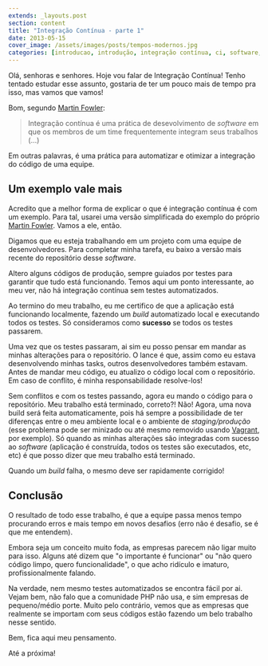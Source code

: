 ```yaml
---
extends: _layouts.post
section: content
title: "Integração Contínua - parte 1"
date: 2013-05-15
cover_image: /assets/images/posts/tempos-modernos.jpg
categories: [introducao, introdução, integração contínua, ci, software, development, team, iniciante]
---
```

Olá, senhoras e senhores. Hoje vou falar de Integração Contínua! Tenho tentado estudar esse assunto, gostaria de ter um pouco mais de tempo pra isso, mas vamos que vamos!

Bom, segundo [Martin Fowler][1]:

> Integração contínua é uma prática de desevolvimento de *software* em que os membros de um time frequentemente integram seus trabalhos (...)

Em outras palavras, é uma prática para automatizar e otimizar a integração do código de uma equipe.

## Um exemplo vale mais

Acredito que a melhor forma de explicar o que é integração contínua é com um exemplo. Para tal, usarei uma versão simplificada do exemplo do próprio [Martin Fowler][1]. Vamos a ele, então.

Digamos que eu esteja trabalhando em um projeto com uma equipe de desenvolvedores. Para completar minha tarefa, eu baixo a versão mais recente do repositório desse *software*.

Altero alguns códigos de produção, sempre guiados por testes para garantir que tudo está funcionando. Temos aqui um ponto interessante, ao meu ver, não há integração contínua sem testes automatizados.

Ao termino do meu trabalho, eu me certifico de que a aplicação está funcionando localmente, fazendo um *build* automatizado local e executando todos os testes. Só consideramos como __sucesso__ se todos os testes passarem.

Uma vez que os testes passaram, ai sim eu posso pensar em mandar as minhas alterações para o repositório. O lance é que, assim como eu estava desenvolvendo minhas tasks, outros desenvolvedores também estavam. Antes de mandar meu código, eu atualizo o código local com o repositório. Em caso de conflito, é minha responsabilidade resolve-los!

Sem conflitos e com os testes passando, agora eu mando o código para o repositório. Meu trabalho está terminado, correto?! Não! Agora, uma nova build será feita automaticamente, pois há sempre a possibilidade de ter diferenças entre o meu ambiente local e o ambiente de *staging/produção* (esse problema pode ser minizado ou até mesmo removido usando [Vagrant][2], por exemplo). Só quando as minhas alterações são integradas com sucesso ao *software* (aplicação é construída, todos os testes são executados, etc, etc) é que posso dizer que meu trabalho está terminado.

Quando um *build* falha, o mesmo deve ser rapidamente corrigido!

## Conclusão

O resultado de todo esse trabalho, é que a equipe passa menos tempo procurando erros e mais tempo em novos desafios (erro não é desafio, se é que me entendem).

Embora seja um conceito muito foda, as empresas parecem não ligar muito para isso. Alguns até dizem que "o importante é funcionar" ou "não quero código limpo, quero funcionalidade", o que acho ridículo e imaturo, profissionalmente falando.

Na verdade, nem mesmo testes automatizados se encontra fácil por ai. Vejam bem, não falo que a comunidade PHP não usa, e sim empresas de pequeno/médio porte. Muito pelo contrário, vemos que as empresas que realmente se importam com seus códigos estão fazendo um belo trabalho nesse sentido.

Bem, fica aqui meu pensamento.

Até a próxima!

[1]: http://martinfowler.com/articles/continuousIntegration.html
[2]: http://www.vagrantup.com/
